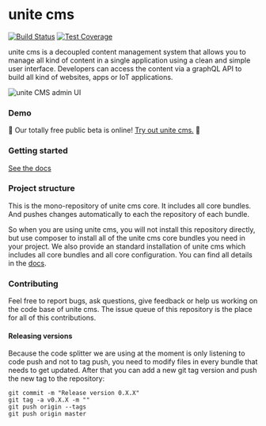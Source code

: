 unite cms
=========

[![Build Status](https://travis-ci.org/unite-cms/unite-cms.svg?branch=master)](https://travis-ci.org/unite-cms/unite-cms)
[![Test Coverage](https://api.codeclimate.com/v1/badges/59a0dce5677500c486a5/test_coverage)](https://codeclimate.com/github/unite-cms/unite-cms/test_coverage)

unite cms is a decoupled content management system that allows you to manage all kind of content in a single application using a clean and simple user interface. Developers can access the content via a graphQL API to build all kind of websites, apps or IoT applications.   

![unite CMS admin UI](https://www.unitecms.io/screens/poster.png)


### Demo

🎉 Our totally free public beta is online! [Try out unite cms.](https://www.unitecms.io) 🎉

### Getting started

[See the docs](https://www.unitecms.io/docs)

### Project structure

This is the mono-repository of unite cms core. It includes all core bundles. And pushes changes automatically to each 
the repository of each bundle.

So when you are using unite cms, you will not install this repository directly, but use composer to install all of the 
unite cms core bundles you need in your project. We also provide an standard installation of unite cms which includes 
all core bundles and all core configuration. You can find all details in the [docs](https://www.unitecms.io/docs).


### Contributing

Feel free to report bugs, ask questions, give feedback or help us working on the code base of unite cms. The issue queue 
of this repository is the place for all of this contributions. 

#### Releasing versions

Because the code splitter we are using at the moment is only listening to code push and not to tag push, you need to 
modify files in every bundle that needs to get updated. After that you can add a new git tag version and push the new 
tag to the repository:

    git commit -m "Release version 0.X.X"
    git tag -a v0.X.X -m ""
    git push origin --tags
    git push origin master
